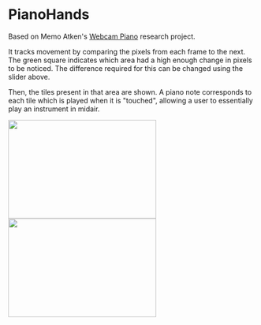 # PianoHands


Based on Memo Atken's <a href="https://www.memo.tv/works/webcam-piano-2/">Webcam Piano</a> research project.


It tracks movement by comparing the pixels from each frame to the next. The green square indicates which area had a high enough change in pixels to be noticed. The difference required for this can be changed using the slider above. 

Then, the tiles present in that area are shown. A piano note corresponds to each tile which is played when it is "touched", allowing a user to essentially play an instrument in midair.

<p float="left">
<img src="https://user-images.githubusercontent.com/84393679/225320617-ec8209d4-7e0d-4416-8745-55f44cfe9be0.gif" width=300 height=200> 

<img src="https://user-images.githubusercontent.com/84393679/225324386-d1f1f3b6-3518-4840-80db-513beb886d5d.gif" width=300 height=200>
</p>
